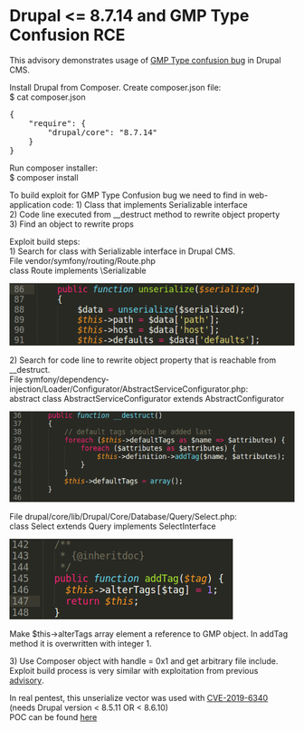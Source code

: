 # Drupal &lt;= 8.7.14 and GMP Type Confusion RCE

This advisory demonstrates usage of [GMP Type confusion bug](https://github.com/CFandR-github/PHP-binary-bugs/blob/main/GMP_type_conf_unserialize/GMP_type_conf_advisory.md) in Drupal CMS.

Install Drupal from Composer. Create composer.json file:  
$ cat composer.json
<pre class="western">{
    "require": {
        "drupal/core": "8.7.14"
    }
}
</pre>
Run composer installer:  
$ composer install

To build exploit for GMP Type Confusion bug we need to find in web-application code:
1\) Class that implements Serializable interface\
2\) Code line executed from \_\_destruct method to rewrite object property\
3\) Find an object to rewrite props

Exploit build steps:\
1\) Search for class with Serializable interface in Drupal CMS.\
File vendor/symfony/routing/Route.php\
class Route implements \\Serializable

![](./images/drupal_gmp_rce_html_dcfd8d59ac3674e8.png)

2\) Search for code line to rewrite object property that is reachable from \_\_destruct.\
File symfony/dependency-injection/Loader/Configurator/AbstractServiceConfigurator.php:\
abstract class AbstractServiceConfigurator extends AbstractConfigurator

![](./images/drupal_gmp_rce_html_d54ca7c7361f2ec.png)

File drupal/core/lib/Drupal/Core/Database/Query/Select.php:\
class Select extends Query implements SelectInterface

![](./images/drupal_gmp_rce_html_2a19fd0cda915467.png)

Make $this->alterTags array element a reference to GMP object. In addTag method it is overwritten with integer 1.

3\) Use Composer object with handle = 0x1 and get arbitrary file include.\
Exploit build process is very similar with exploitation from previous <font color="#000080"><span lang="zxx"><u>[advisory](https://github.com/CFandR-github/advisory/blob/main/symfony_process_gmp/symfony_0day_GMP_exploit.md)</u></span></font>.

In real pentest, this unserialize vector was used with [CVE-2019-6340](https://www.exploit-db.com/exploits/46510) (needs Drupal version &lt; 8.5.11 OR &lt; 8.6.10)\
POC can be found [here](./poc.php)